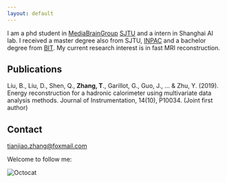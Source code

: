 ```yaml
---
layout: default
---
```

I am a phd student in [MediaBrainGroup](https://mediabrain.sjtu.edu.cn/) [SJTU](https://www.sjtu.edu.cn/) and a intern in Shanghai AI lab. I received a master degree also from SJTU, [INPAC](https://inpac.sjtu.edu.cn/) and a bachelor degree from [BIT](https://bit.edu.cn/).
My current research interest is in fast MRI reconstruction.

## Publications
Liu, B., Liu, D., Shen, Q., **Zhang, T**., Garillot, G., Guo, J., ... & Zhu, Y. (2019). Energy reconstruction for a hadronic calorimeter using multivariate data analysis methods. Journal of Instrumentation, 14(10), P10034. (Joint first author)

## Contact
tianjiao.zhang@foxmail.com

Welcome to follow me:

![Octocat](https://notes.sjtu.edu.cn/uploads/upload_7034714302c621b65c8370b9b80aec4b.png)

